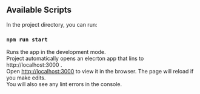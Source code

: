 ## Available Scripts

In the project directory, you can run:

### `npm run start`

Runs the app in the development mode.\
Project automatically opens an elecrton app that lins to http://localhost:3000 .\
Open [http://localhost:3000](http://localhost:3000) to view it in the browser.
The page will reload if you make edits.\
You will also see any lint errors in the console.
